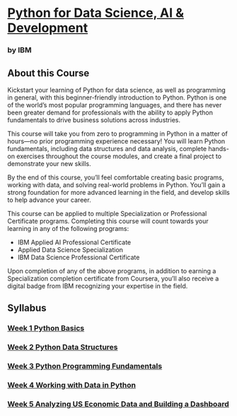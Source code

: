 # [Python for Data Science, AI & Development](https://www.coursera.org/learn/python-for-applied-data-science-ai/home/welcome)
### by IBM
## About this Course
Kickstart your learning of Python for data science, as well as programming in general, with this beginner-friendly introduction to Python. Python is one of the world’s most popular programming languages, and there has never been greater demand for professionals with the ability to apply Python fundamentals to drive business solutions across industries.

This course will take you from zero to programming in Python in a matter of hours—no prior programming experience necessary! You will learn Python fundamentals, including data structures and data analysis, complete hands-on exercises throughout the course modules, and create a final project to demonstrate your new skills.

By the end of this course, you’ll feel comfortable creating basic programs, working with data, and solving real-world problems in Python. You’ll gain a strong foundation for more advanced learning in the field, and develop skills to help advance your career.

This course can be applied to multiple Specialization or Professional Certificate programs. Completing this course will count towards your learning in any of the following programs:
* IBM Applied AI Professional Certificate
* Applied Data Science Specialization
* IBM Data Science Professional Certificate

Upon completion of any of the above programs, in addition to earning a Specialization completion certificate from Coursera, you’ll also receive a digital badge from IBM recognizing your expertise in the field.

## Syllabus
### [Week 1 Python Basics](./Week1/README.md)
### [Week 2 Python Data Structures](./Week2/README.md)
### [Week 3 Python Programming Fundamentals](./Week3/README.md)
### [Week 4 Working with Data in Python](./Week4/README.md)
### [Week 5 Analyzing US Economic Data and Building a Dashboard](./Week5/README.md)
